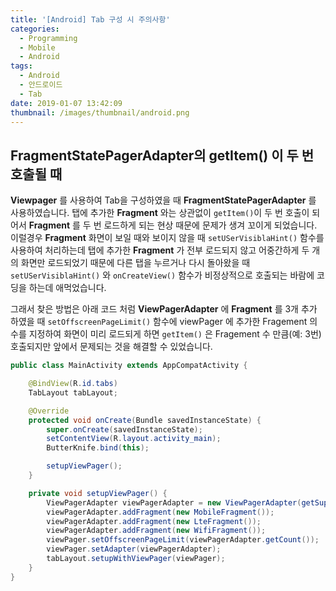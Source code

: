 ```yaml
---
title: '[Android] Tab 구성 시 주의사항'
categories:
  - Programming
  - Mobile
  - Android
tags:
  - Android
  - 안드로이드
  - Tab
date: 2019-01-07 13:42:09
thumbnail: /images/thumbnail/android.png
---
```


## FragmentStatePagerAdapter의 getItem() 이 두 번 호출될 때

**Viewpager** 를 사용하여 Tab을 구성하였을 때 **FragmentStatePagerAdapter** 를 사용하였습니다. 탭에 추가한 **Fragment** 와는 상관없이 `getItem()`이 두 번 호출이 되어서 **Fragment** 를 두 번 로드하게 되는 현상 때문에 문제가 생겨 꼬이게 되었습니다. 이럴경우 **Fragment** 화면이 보일 때와 보이지 않을 때 `setUSerVisiblaHint()` 함수를 사용하여 처리하는데 탭에 추가한 **Fragment** 가 전부 로드되지 않고 어중간하게 두 개의 화면만 로드되었기 때문에 다른 탭을 누르거나 다시 돌아왔을 때 `setUSerVisiblaHint()` 와 `onCreateView()` 함수가 비정상적으로 호출되는 바람에 코딩을 하는데 애먹었습니다.

그래서 찾은 방법은 아래 코드 처럼 **ViewPagerAdapter** 에 **Fragment** 를 3개 추가 하였을 때 `setOffscreenPageLimit()` 함수에 viewPager 에 추가한 Fragement 의 수를 지정하여 화면이 미리 로드되게 하면 `getItem()` 은 Fragement 수 만큼(예: 3번) 호출되지만 앞에서 문제되는 것을 해결할 수 있었습니다.

```java
public class MainActivity extends AppCompatActivity {

    @BindView(R.id.tabs)
    TabLayout tabLayout;

    @Override
    protected void onCreate(Bundle savedInstanceState) {
        super.onCreate(savedInstanceState);
        setContentView(R.layout.activity_main);
        ButterKnife.bind(this);

        setupViewPager();
    }

    private void setupViewPager() {
        ViewPagerAdapter viewPagerAdapter = new ViewPagerAdapter(getSupportFragmentManager());
        viewPagerAdapter.addFragment(new MobileFragment());
        viewPagerAdapter.addFragment(new LteFragment());
        viewPagerAdapter.addFragment(new WifiFragment());
        viewPager.setOffscreenPageLimit(viewPagerAdapter.getCount());
        viewPager.setAdapter(viewPagerAdapter);
        tabLayout.setupWithViewPager(viewPager);
    }
}
```
